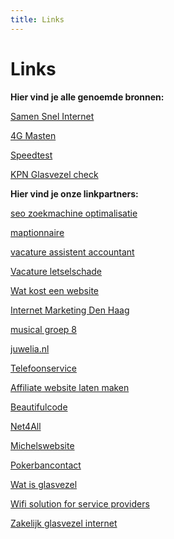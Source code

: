 ```yaml
---
title: Links
---
```


# Links

**Hier vind je alle genoemde bronnen:**

<a href="http://www.samensnelinternet.nl/" target="_blank" rel="nofollow">Samen Snel Internet</a>

<a href="http://www.gsmmasten.nl/" target="_blank" rel="nofollow">4G Masten</a>

<a href="https://www.speedtest.net/nl" target="_blank" rel="nofollow">Speedtest</a>

<a href="https://www.kpnnetwerk.nl/" target="_blank" rel="nofollow">KPN Glasvezel check</a>

**Hier vind je onze linkpartners:**

<a href="https://www.heinosoft.nl/blog/zoekmachine-optimalisatie" target="_blank">seo zoekmachine optimalisatie</a>

<a href="https://www.gunneman-geo.nl/maptionnaire/" target="_blank">maptionnaire</a>

<a href="https://www.vanderzwaard.nl/vacature-junior-assistent-accountant/" target="_blank">vacature assistent accountant </a>

<a href="https://dlsa.nl/vacature-letselschade/" target="_blank">Vacature letselschade</a>

<a href="https://inyourfacemedia.nl/wat-kost-een-website" target="_blank">Wat kost een website</a>

<a href="https://whiskyfriday.nl/diensten/online-marketing-den-haag/" target="_blank">Internet Marketing Den Haag</a>

<a href="https://www.repenroer.nl/" target="_blank">musical groep 8</a>

<a href="https://juwelia.nl/" target="_blank">juwelia.nl</a>

<a href="https://binnendienst.nu/telefoonservice/" target="_blank">Telefoonservice</a>

<a href="https://iyfm.nl/affiliate-website-laten-maken" target="_blank">Affiliate website laten maken</a>

<a href="https://beautifulcode.nl/" target="_blank">Beautifulcode</a>

<a href="https://net4all.be" target="_blank">Net4All</a>

<a href="http://michelswebsite.nl" target="_blank">Michelswebsite</a>

<a href="http://pokerbancontact.be" target="_blank">Pokerbancontact</a>

<a href="https://www.gratistabletonline.nl/wat-is-glasvezel" target="_blank">Wat is glasvezel</a>

<a href="https://divitel.com/operators-service-providers/mesh-wifi-solution-for-service-providers/" target="_blank">Wifi solution for service providers</a>

<a href="https://zakelijk-glasvezel.nl/" target="_blank"> Zakelijk glasvezel internet</a>
